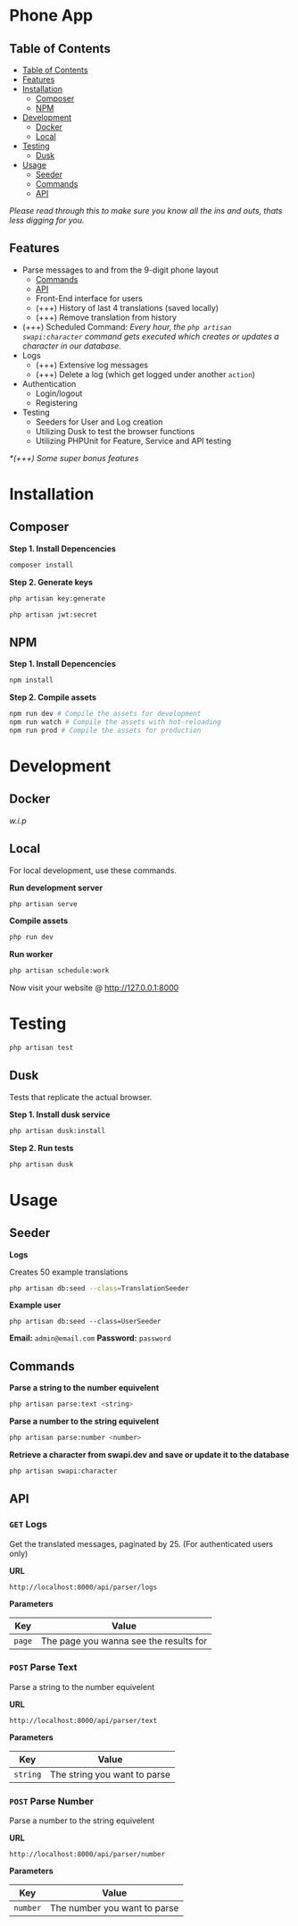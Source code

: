 # Phone App

## Table of Contents

- [Table of Contents](#table-of-contents)
- [Features](#features)
- [Installation](#installation)
    - [Composer](#composer)
    - [NPM](#npm)
- [Development](#development)
    - [Docker](#docker)
    - [Local](#local)
- [Testing](#testing)
    - [Dusk](#dusk)
- [Usage](#usage)
    - [Seeder](#seeder)
    - [Commands](#commands)
    - [API](#api)

_Please read through this to make sure you know all the ins and outs, thats less digging for you._

## Features

- Parse messages to and from the 9-digit phone layout
    - [Commands](#commands)
    - [API](#api)
    - Front-End interface for users
    - (+++) History of last 4 translations (saved locally)
    - (+++) Remove translation from history
- (+++) Scheduled Command: _Every hour, the `php artisan swapi:character` command gets executed which creates or updates a character in our database._
- Logs
    - (+++) Extensive log messages
    - (+++) Delete a log (which get logged under another `action`)
- Authentication
    - Login/logout
    - Registering
- Testing
    - Seeders for User and Log creation
    - Utilizing Dusk to test the browser functions
    - Utilizing PHPUnit for Feature, Service and API testing

_*(+++) Some super bonus features_

# Installation

## Composer

**Step 1. Install Depencencies**

```bash
composer install
```

**Step 2. Generate keys**

```bash
php artisan key:generate
```

```bash
php artisan jwt:secret
```

## NPM

**Step 1. Install Depencencies**

```bash
npm install
```

**Step 2. Compile assets**

```bash
npm run dev # Compile the assets for development
npm run watch # Compile the assets with hot-reloading
npm run prod # Compile the assets for production
```

# Development

## Docker

_w.i.p_

## Local

For local development, use these commands.

**Run development server**

```bash
php artisan serve
```

**Compile assets**

```bash
php run dev
```

**Run worker**

```bash
php artisan schedule:work
```

Now visit your website @ http://127.0.0.1:8000

# Testing

```bash
php artisan test
```

## Dusk

Tests that replicate the actual browser.

**Step 1. Install dusk service**

```bash
php artisan dusk:install
```

**Step 2. Run tests**

```bash
php artisan dusk
```

# Usage

## Seeder

**Logs**

Creates 50 example translations

```bash
php artisan db:seed --class=TranslationSeeder
```

**Example user**

```
php artisan db:seed --class=UserSeeder
```

**Email:** `admin@email.com`
**Password:** `password`

## Commands

**Parse a string to the number equivelent**

```bash
php artisan parse:text <string>
```

**Parse a number to the string equivelent**

```bash
php artisan parse:number <number>
```

**Retrieve a character from swapi.dev and save or update it to the database**

```bash
php artisan swapi:character
```

## API

### `GET` Logs

Get the translated messages, paginated by 25. (For authenticated users only)

**URL**

```
http://localhost:8000/api/parser/logs
```

**Parameters**

| Key               | Value             |
| ----------------- | ----------------- |
| `page`            | The page you wanna see the results for |

### `POST` Parse Text

Parse a string to the number equivelent

**URL**

```
http://localhost:8000/api/parser/text
```

**Parameters**

| Key               | Value             |
| ----------------- | ----------------- |
| `string`          | The string you want to parse |

### `POST` Parse Number

Parse a number to the string equivelent

**URL**

```
http://localhost:8000/api/parser/number
```

**Parameters**

| Key               | Value             |
| ----------------- | ----------------- |
| `number`          | The number you want to parse |
